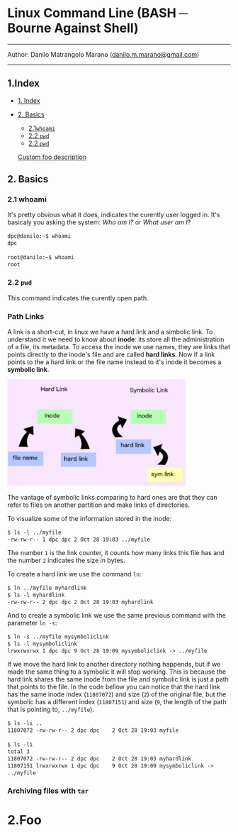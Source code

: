 # __Linux Command Line (BASH ─ Bourne Against Shell)__

---

Author: Danilo Matrangolo Marano (danilo.m.marano@gmail.com)

---

## 1.Index

- [1. Index](#1-index)
- [2. Basics](#2-basics)
  - [2.1`whoami`](###21-whoami)
  - [2.2 `pwd`](###-2.2-`pwd`)
  - [2.2 `pwd`](###Archivingfileswith`tar`)

  [Custom foo description](#2foo)




## 2. Basics

### 2.1 whoami

It's pretty obvious what it does, indicates the curently user logged in. It's basicaly you asking the system: _Who am I?_ or _What user am I_?

```
dpc@danilo:~$ whoami
dpc

root@danilo:~$ whoami
root
```

### 2.2 `pwd`
This command indicates the curently open path.

### Path Links

A link is a short-cut, in linux we have a hard link and a simbolic link. To understand it we need to know about __inode__: its store all the administration of a file, its metadata. To access the inode we use names, they are links that points directly to the inode's file and are called __hard links__. Now if a link points to the a hard link or the file name instead to it's inode it becomes a __symbolic link__.

<img alt="hard and symbolic links diagram" src="imgs/hard_symbolic_link.png" width=80%>

The vantage of symbolic links comparing to hard ones are that they can refer to files on another partition and make links of directories.

To visualize some of the information stored in the inode:

```
$ ls -l ../myfile
-rw-rw-r-- 1 dpc dpc 2 Oct 28 19:03 ../myfile
```

The number `1` is the link counter, it counts how many links this file has and the number `2` indicates the size in bytes.

To create a hard link we use the command `ln`:

```
$ ln ../myfile myhardlink
$ ls -l myhardlink
-rw-rw-r-- 2 dpc dpc 2 Oct 28 19:03 myhardlink
```

And to create a symbolic link we use the same previous command with the parameter `ln -s`:

```
$ ln -s ../myfile mysymboliclink
$ ls -l mysymboliclink
lrwxrwxrwx 1 dpc dpc 9 Oct 28 19:09 mysymboliclink -> ../myfile
```

If we move the hard link to another directory nothing happends, but if we made the same thing to a symbolic it will stop working. This is because the hard link shares the same inode from the file and symbolic link is just a path that points to the file. In the code bellow you can notice that the hard link has the same inode index (`11807072`) and size (`2`) of the original file, but the symbolic has a different index (`11807151`) and size (`9`, the length of the path that is pointing to, `../myfile`).

```
$ ls -li ..
11807072 -rw-rw-r-- 2 dpc dpc    2 Oct 28 19:03 myfile

$ ls -li
total 3
11807072 -rw-rw-r-- 2 dpc dpc    2 Oct 28 19:03 myhardlink
11807151 lrwxrwxrwx 1 dpc dpc    9 Oct 28 19:09 mysymboliclink -> ../myfile
```

### Archiving files with `tar`

# 2.Foo
